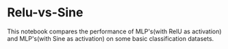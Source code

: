 # Relu-vs-Sine

This notebook compares the performance of MLP's(with RelU as activation) and MLP's(with Sine as activation) on some basic classification datasets.
